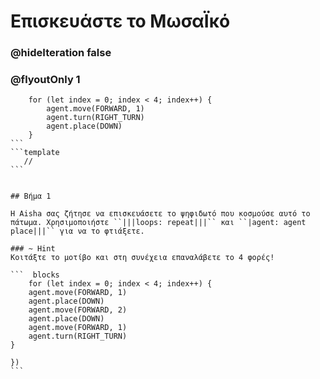 # Επισκευάστε το ΜωσαΪκό
### @hideIteration false 
### @flyoutOnly 1


```` ghost
    for (let index = 0; index < 4; index++) {
        agent.move(FORWARD, 1)
        agent.turn(RIGHT_TURN)
        agent.place(DOWN)
    }
```
```template
   //     
```


## Βήμα 1

Η Aisha σας ζήτησε να επισκευάσετε το ψηφιδωτό που κοσμούσε αυτό το πάτωμα. Χρησιμοποιήστε ``|||loops: repeat|||`` και ``|agent: agent place|||`` για να το φτιάξετε.

### ~ Hint 
Κοιτάξτε το μοτίβο και στη συνέχεια επαναλάβετε το 4 φορές!

```  blocks
    for (let index = 0; index < 4; index++) {
    agent.move(FORWARD, 1)
    agent.place(DOWN)
    agent.move(FORWARD, 2)
    agent.place(DOWN)
    agent.move(FORWARD, 1)
    agent.turn(RIGHT_TURN)
}
         
})
```

